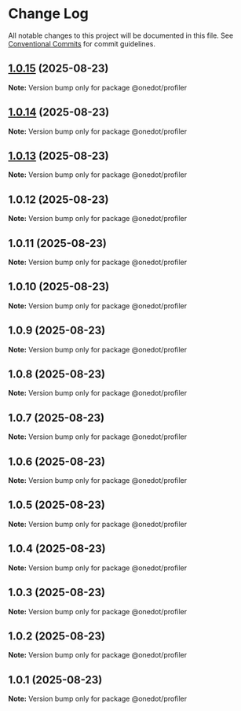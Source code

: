 # Change Log

All notable changes to this project will be documented in this file.
See [Conventional Commits](https://conventionalcommits.org) for commit guidelines.

## [1.0.15](https://github.com/onedot-js/onedot-js/compare/@onedot/profiler@1.0.14...@onedot/profiler@1.0.15) (2025-08-23)

**Note:** Version bump only for package @onedot/profiler

## [1.0.14](https://github.com/onedot-js/onedot-js/compare/@onedot/profiler@1.0.13...@onedot/profiler@1.0.14) (2025-08-23)

**Note:** Version bump only for package @onedot/profiler

## [1.0.13](https://github.com/onedot-js/onedot-js/compare/@onedot/profiler@1.0.12...@onedot/profiler@1.0.13) (2025-08-23)

**Note:** Version bump only for package @onedot/profiler

## 1.0.12 (2025-08-23)

**Note:** Version bump only for package @onedot/profiler

## 1.0.11 (2025-08-23)

**Note:** Version bump only for package @onedot/profiler

## 1.0.10 (2025-08-23)

**Note:** Version bump only for package @onedot/profiler

## 1.0.9 (2025-08-23)

**Note:** Version bump only for package @onedot/profiler

## 1.0.8 (2025-08-23)

**Note:** Version bump only for package @onedot/profiler

## 1.0.7 (2025-08-23)

**Note:** Version bump only for package @onedot/profiler

## 1.0.6 (2025-08-23)

**Note:** Version bump only for package @onedot/profiler

## 1.0.5 (2025-08-23)

**Note:** Version bump only for package @onedot/profiler

## 1.0.4 (2025-08-23)

**Note:** Version bump only for package @onedot/profiler

## 1.0.3 (2025-08-23)

**Note:** Version bump only for package @onedot/profiler

## 1.0.2 (2025-08-23)

**Note:** Version bump only for package @onedot/profiler

## 1.0.1 (2025-08-23)

**Note:** Version bump only for package @onedot/profiler
